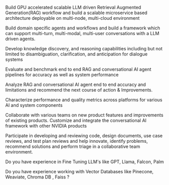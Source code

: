 Build GPU accelerated scalable LLM driven Retrieval Augmented Generation(RAG) workflow and build a scalable microservice based architecture deployable on multi-node, multi-cloud environment

Build domain specific agents and workflows and build a framework which can support multi-turn, multi-modal, multi-user conversations with a LLM driven agents.

Develop knowledge discovery, and reasoning capabilities including but not limited to disambiguation, clarification, and anticipation for dialogue systems

Evaluate and benchmark end to end RAG and conversational AI agent pipelines for accuracy as well as system performance

Analyze RAG and conversational AI agent end to end accuracy and limitations and recommend the next course of action & Improvements.

Characterize performance and quality metrics across platforms for various AI and system components

Collaborate with various teams on new product features and improvements of existing products. Customize and integrate the 
conversational AI framework with other NVIDIA products

Participate in developing and reviewing code, design documents, use case reviews, and test plan reviews and help innovate, identify problems, recommend solutions and perform triage in a collaborative team environment.

Do you have experience in Fine Tuning LLM's like GPT, Llama, Falcon, Palm

Do you have experience working with Vector Databases like Pinecone, Weaviate, Chroma DB , Faiss ?
